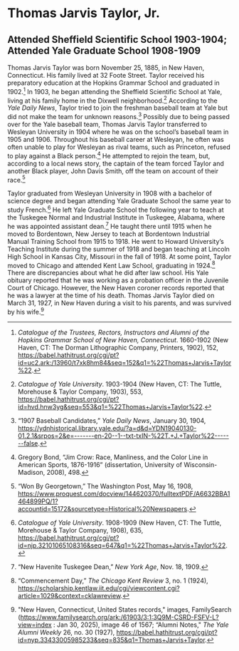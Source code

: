 # Thomas Jarvis Taylor, Jr.
## Attended Sheffield Scientific School 1903-1904; Attended Yale Graduate School 1908-1909

Thomas Jarvis Taylor was born November 25, 1885, in New Haven, Connecticut. His family lived at 32 Foote Street. Taylor received his preparatory education at the Hopkins Grammar School and graduated in 1902.[^1] In 1903, he began attending the Sheffield Scientific School at Yale, living at his family home in the Dixwell neighborhood.[^2] According to the *Yale Daily News*, Taylor tried to join the freshman baseball team at Yale but did not make the team for unknown reasons.[^3] Possibly due to being passed over for the Yale baseball team, Thomas Jarvis Taylor transferred to Wesleyan University in 1904 where he was on the school’s baseball team in 1905 and 1906. Throughout his baseball career at Wesleyan, he often was often unable to play for Wesleyan as rival teams, such as Princeton, refused to play against a Black person.[^4] He attempted to rejoin the team, but, according to a local news story, the captain of the team forced Taylor and another Black player, John Davis Smith, off the team on account of their race.[^5]  

Taylor graduated from Wesleyan University in 1908 with a bachelor of science degree and began attending Yale Graduate School the same year to study French.[^6] He left Yale Graduate School the following year to teach at the Tuskegee Normal and Industrial Institute in Tuskegee, Alabama, where he was appointed assistant dean.[^7] He taught there until 1915 when he moved to Bordentown, New Jersey to teach at Bordentown Industrial Manual Training School from 1915 to 1918. He went to Howard University’s Teaching Institute during the summer of 1918 and began teaching at Lincoln High School in Kansas City, Missouri in the fall of 1918. At some point, Taylor moved to Chicago and attended Kent Law School, graduating in 1924.[^8] There are discrepancies about what he did after law school. His Yale obituary reported that he was working as a probation officer in the Juvenile Court of Chicago. However, the New Haven coroner records reported that he was a lawyer at the time of his death. Thomas Jarvis Taylor died on March 31, 1927, in New Haven during a visit to his parents, and was survived by his wife.[^9] 

 
[^1]: *Catalogue of the Trustees, Rectors, Instructors and Alumni of the Hopkins Grammar School of New Haven, Connecticut*. 1660-1902 (New Haven, CT: The Dorman Lithographic Company, Printers, 1902), 152, https://babel.hathitrust.org/cgi/pt?id=uc2.ark:/13960/t7xk8hm84&seq=152&q1=%22Thomas+Jarvis+Taylor%22.  

[^2]: *Catalogue of Yale University*. 1903-1904 (New Haven, CT: The Tuttle, Morehouse & Taylor Company, 1903), 553, https://babel.hathitrust.org/cgi/pt?id=hvd.hnw3yg&seq=553&q1=%22Thomas+Jarvis+Taylor%22.  

[^3]: “1907 Baseball Candidates,” *Yale Daily News*, January 30, 1904, https://ydnhistorical.library.yale.edu/?a=d&d=YDN19040130-01.2.1&srpos=2&e=-------en-20--1--txt-txIN-%22T.+J.+Taylor%22-------false.  

[^4]: Gregory Bond, “Jim Crow: Race, Manliness, and the Color Line in American Sports, 1876-1916” (dissertation, University of Wisconsin-Madison, 2008), 498. 

[^5]: “Won By Georgetown,” The Washington Post, May 16, 1908, https://www.proquest.com/docview/144620370/fulltextPDF/A6632BBA1464899PQ/1?accountid=15172&sourcetype=Historical%20Newspapers.   

[^6]: *Catalogue of Yale University*. 1908-1909 (New Haven, CT: The Tuttle, Morehouse & Taylor Company, 1908), 635, https://babel.hathitrust.org/cgi/pt?id=njp.32101065108316&seq=647&q1=%22Thomas+Jarvis+Taylor%22.  

[^7]: “New Havenite Tuskegee Dean,” *New York Age*, Nov. 18, 1909.  

[^8]: “Commencement Day,” *The Chicago Kent Review* 3, no. 1 (1924), https://scholarship.kentlaw.iit.edu/cgi/viewcontent.cgi?article=1029&context=cklawreview.  

[^9]: "New Haven, Connecticut, United States records," images, FamilySearch (https://www.familysearch.org/ark:/61903/3:1:3Q9M-CSRD-FSFV-L?view=index : Jan 30, 2025), image 46 of 1567; “Alumni Notes," *The Yale Alumni Weekly* 26, no. 30 (1927), https://babel.hathitrust.org/cgi/pt?id=nyp.33433005985233&seq=835&q1=Thomas+Jarvis+Taylor. 
